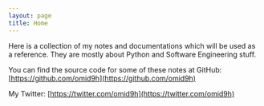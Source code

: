 ```yaml
---
layout: page
title: Home
---
```


Here is a collection of my notes and documentations which will be used as a reference. They are mostly about Python and Software Engineering stuff.

You can find the source code for some of these notes at GitHub:
[https://github.com/omid9h](https://github.com/omid9h)

My Twitter:
[https://twitter.com/omid9h](https://twitter.com/omid9h)


